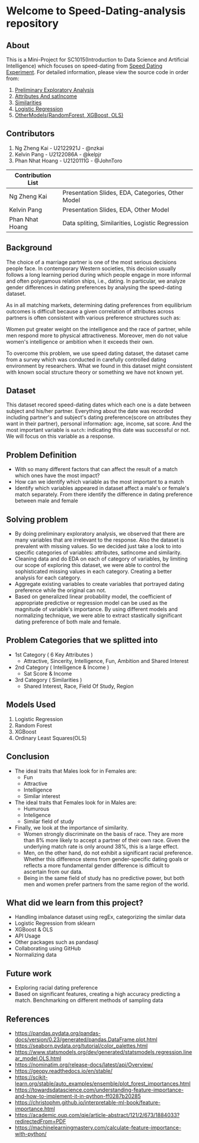 # Welcome to Speed-Dating-analysis repository

## About
This is a Mini-Project for SC1015(Introduction to Data Science and Artificial Intelligence) which focuses on speed-dating from [Speed Dating Experiment](https://www.kaggle.com/datasets/annavictoria/speed-dating-experiment). For detailed information, please view the source code in order from:


1. [Preliminary Exploratory Analysis](https://github.com/JohnToro-CZAF/SpeedDating-SC1015-project/blob/main/1-PreliminaryExploratoryAnalysis.ipynb)
2. [Attributes And satIncome](https://github.com/JohnToro-CZAF/SpeedDating-SC1015-project/blob/main/2-Attributes%26incomeSAT.ipynb)
3. [Similarities](https://github.com/JohnToro-CZAF/SpeedDating-SC1015-project/blob/main/3-Similarities.ipynb)
4. [Logistic Regression](https://github.com/JohnToro-CZAF/SpeedDating-SC1015-project/blob/main/4-LogisticRegression.ipynb)
5. [OtherModels(RandomForest, XGBoost, OLS)](https://github.com/JohnToro-CZAF/SpeedDating-SC1015-project/blob/main/5-OtherModels(RandomForest%2C%20XGBoost%2C%20OLS).ipynb)

## Contributors

1. Ng Zheng Kai - U2122921J - @nzkai 
2. Kelvin Pang - U2122086A - @kelpjr
3. Phan Nhat Hoang - U2120111G - @JohnToro

| Contribution List     	|                                 	        |
|-----------------------	|------------------------------------	    |             
| Ng Zheng Kai 	            | Presentation Slides, EDA, Categories, Other Model   |
| Kelvin Pang            	  | Presentation Slides, EDA, Other Model               |
| Phan Nhat Hoang               | Data spliting, Similarities,  Logistic Regression	 |

## Background
The choice of a marriage partner is one of the most serious 
decisions people face. In contemporary Western societies, this 
decision usually follows a long learning period during which 
people engage in more informal and often polygamous relation 
ships, i.e., dating. In particular, we analyze gender differences in dating preferences by analysing the speed-dating dataset. 

As in all matching markets, determining dating preferences from equilibrium 
outcomes is difficult because a given correlation of attributes across 
partners is often consistent with various preference structures such as:

Women put greater weight on the intelligence and the race of partner, while 
men respond more to physical attractiveness. Moreover, men do not value women's 
intelligence or ambition when it exceeds their own. 

To overcome this problem, we use speed dating dataset, the dataset came from a survey which was conducted in carefully controlled dating environment by researchers. What we found in this dataset might consistent with known social structure theory or something we have not known yet. 
     
## Dataset
This dataset recored speed-dating dates which each one is a date between subject and his/her partner. Everything about the date was recorded including partner's and subject's dating preference(score on attributes they want in their partner), personal information: age, income, sat score. And the most important variable is `match`: indicating this date was successful or not. We will focus on this variable as a response.
## Problem Definition
- With so many different factors that can affect the result of a match which ones have the most impact?
- How can we identify which variable as the most important to a match
- Identify which variables appeared in dataset affect a male's or female's match separately. From there identify the difference in dating preference between male and female

## Solving problem
- By doing preliminary exploratory analysis, we observed that there are many variables that are irrelevant to the response. Also the dataset is prevalent with missing values. So we decided just take a look to into specific categories of variables: attributes, satIncome and similarity. 
- Cleaning data and do EDA on each of category of variables, by limiting our scope of exploring this dataset, we were able to control the sophisticated missing values in each category. Creating a better analysis for each category.
- Aggregate existing variables to create variables that portrayed dating preference while the original can not.
- Based on generalized linear probability model, the coefficient of appropriate predictive or regression model can be used as the magnitude of variable's importance. By using different models and normalizing technique, we were able to extract stastically significant dating preference of both male and female.

## Problem Categories that we splitted into
- 1st Category ( 6 Key Attributes )
   - Attractive, Sincerity, Intelligence, Fun, Ambition and Shared Interest
- 2nd Category ( Intelligence & Income )
   - Sat Score & Income
- 3rd Category ( Similarities )
   - Shared Interest, Race, Field Of Study, Region

## Models Used

1. Logistic Regression
2. Random Forest
3. XGBoost
4. Ordinary Least Squares(OLS)

## Conclusion
- The ideal traits that Males look for in Females are:
   - Fun
   - Attractive
   - Intelligence
   - Similar interest
- The ideal traits that Females look for in Males are:
   - Humurous
   - Inteligence
   - Similar field of study
- Finally, we look at the importance of similarity. 
   - Women strongly discriminate on the basis of race. They are more than 8% more 
    likely to accept a partner of their own race. Given the underlying 
    match rate is only around 38%, this is a large effect. 
   - Men, on the other hand, do not exhibit a significant racial preference. Whether this 
    difference stems from gender-specific dating goals or reflects a 
    more fundamental gender difference is difficult to ascertain from 
    our data. 
   - Being in the same field of study has no predictive 
    power, but both men and women prefer partners from the same 
    region of the world. 


## What did we learn from this project?
- Handling imbalance dataset using regEx, categorizing the similar data
- Logistic Regression from sklearn
- XGBoost & OLS
- API Usage
- Other packages such as pandasql
- Collaborating using GitHub
- Normalizing data

## Future work
- Exploring racial dating preference
- Based on significant features, creating a high accuracy predicting a match. Benchmarking on different methods of sampling data

## References
- https://pandas.pydata.org/pandas-docs/version/0.23/generated/pandas.DataFrame.plot.html
- https://seaborn.pydata.org/tutorial/color_palettes.html
- https://www.statsmodels.org/dev/generated/statsmodels.regression.linear_model.OLS.html
- https://nominatim.org/release-docs/latest/api/Overview/
- https://geopy.readthedocs.io/en/stable/
- https://scikit-learn.org/stable/auto_examples/ensemble/plot_forest_importances.html
- https://towardsdatascience.com/understanding-feature-importance-and-how-to-implement-it-in-python-ff0287b20285
- https://christophm.github.io/interpretable-ml-book/feature-importance.html
- https://academic.oup.com/qje/article-abstract/121/2/673/1884033?redirectedFrom=PDF
- https://machinelearningmastery.com/calculate-feature-importance-with-python/
